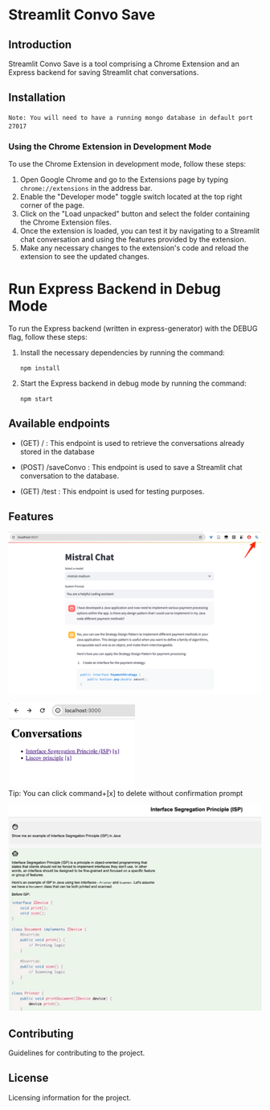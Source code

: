 
# Streamlit Convo Save

## Introduction
Streamlit Convo Save is a tool comprising a Chrome Extension and an Express backend for saving Streamlit chat conversations.

## Installation
``Note: You will need to have a running mongo database in default port 27017``


### Using the Chrome Extension in Development Mode
To use the Chrome Extension in development mode, follow these steps:

1. Open Google Chrome and go to the Extensions page by typing `chrome://extensions` in the address bar.
2. Enable the "Developer mode" toggle switch located at the top right corner of the page.
3. Click on the "Load unpacked" button and select the folder containing the Chrome Extension files.
4. Once the extension is loaded, you can test it by navigating to a Streamlit chat conversation and using the features provided by the extension.
5. Make any necessary changes to the extension's code and reload the extension to see the updated changes.

# Run Express Backend in Debug Mode

To run the Express backend (written in express-generator) with the DEBUG flag, follow these steps:
 
 1. Install the necessary dependencies by running the command:
    ```
    npm install
    ```

 2. Start the Express backend in debug mode by running the command:
    ```
    npm start
    ```
 
## Available endpoints
- (GET) / : This endpoint is used to retrieve the conversations already stored in the database

- (POST) /saveConvo : This endpoint is used to save a Streamlit chat conversation to the database.

- (GET) /test : This endpoint is used for testing purposes.

## Features

![Click on the extension icon to save the current conversation](image.png)


<img src="image-3.png" alt="Go to / to show a list of saved conversations" width="50%"><br> Tip: You can click command+[x] to delete without confirmation prompt

![Click on any conversation to display it](image-1.png)

## Contributing
Guidelines for contributing to the project.

## License
Licensing information for the project.
